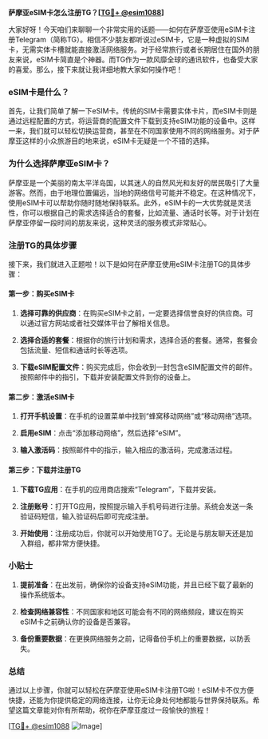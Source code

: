 **萨摩亚eSIM卡怎么注册TG？[[TG💪+ @esim1088](https://t.me/s/esim1088)]**

大家好呀！今天咱们来聊聊一个非常实用的话题——如何在萨摩亚使用eSIM卡注册Telegram（简称TG）。相信不少朋友都听说过eSIM卡，它是一种虚拟的SIM卡，无需实体卡槽就能直接激活网络服务。对于经常旅行或者长期居住在国外的朋友来说，eSIM卡简直是个神器。而TG作为一款风靡全球的通讯软件，也备受大家的喜爱。那么，接下来就让我详细地教大家如何操作吧！

### eSIM卡是什么？

首先，让我们简单了解一下eSIM卡。传统的SIM卡需要实体卡片，而eSIM卡则是通过远程配置的方式，将运营商的配置文件下载到支持eSIM功能的设备中。这样一来，我们就可以轻松切换运营商，甚至在不同国家使用不同的网络服务。对于萨摩亚这样的小众旅游目的地来说，eSIM卡无疑是一个不错的选择。

### 为什么选择萨摩亚eSIM卡？

萨摩亚是一个美丽的南太平洋岛国，以其迷人的自然风光和友好的居民吸引了大量游客。然而，由于地理位置偏远，当地的网络信号可能并不稳定。在这种情况下，使用eSIM卡可以帮助你随时随地保持联系。此外，eSIM卡的一大优势就是灵活性，你可以根据自己的需求选择适合的套餐，比如流量、通话时长等。对于计划在萨摩亚停留一段时间的朋友来说，这种灵活的服务模式非常贴心。

### 注册TG的具体步骤

接下来，我们就进入正题啦！以下是如何在萨摩亚使用eSIM卡注册TG的具体步骤：

#### 第一步：购买eSIM卡

1. **选择可靠的供应商**：在购买eSIM卡之前，一定要选择信誉良好的供应商。可以通过官方网站或者社交媒体平台了解相关信息。
   
2. **选择合适的套餐**：根据你的旅行计划和需求，选择合适的套餐。通常，套餐会包括流量、短信和通话时长等选项。

3. **下载eSIM配置文件**：购买完成后，你会收到一封包含eSIM配置文件的邮件。按照邮件中的指引，下载并安装配置文件到你的设备上。

#### 第二步：激活eSIM卡

1. **打开手机设置**：在手机的设置菜单中找到“蜂窝移动网络”或“移动网络”选项。

2. **启用eSIM**：点击“添加移动网络”，然后选择“eSIM”。

3. **输入激活码**：按照邮件中的指示，输入相应的激活码，完成激活过程。

#### 第三步：下载并注册TG

1. **下载TG应用**：在手机的应用商店搜索“Telegram”，下载并安装。

2. **注册账号**：打开TG应用，按照提示输入手机号码进行注册。系统会发送一条验证码短信，输入验证码后即可完成注册。

3. **开始使用**：注册成功后，你就可以开始使用TG了。无论是与朋友聊天还是加入群组，都非常方便快捷。

### 小贴士

1. **提前准备**：在出发前，确保你的设备支持eSIM功能，并且已经下载了最新的操作系统版本。

2. **检查网络兼容性**：不同国家和地区可能会有不同的网络频段，建议在购买eSIM卡之前确认你的设备是否兼容。

3. **备份重要数据**：在更换网络服务之前，记得备份手机上的重要数据，以防丢失。

### 总结

通过以上步骤，你就可以轻松在萨摩亚使用eSIM卡注册TG啦！eSIM卡不仅方便快捷，还能为你提供稳定的网络连接，让你无论身处何地都能与世界保持联系。希望这篇文章能对你有所帮助，祝你在萨摩亚度过一段愉快的旅程！

[[TG💪+ @esim1088](https://t.me/s/esim1088) ![Image](https://i.postimg.cc/4NQfJmqS/Snipaste-2025-05-13-00-14-12.png)]